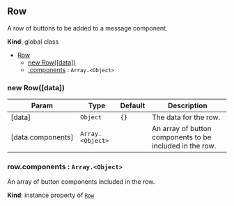 <a name="Row"></a>

## Row
A row of buttons to be added to a message component.

**Kind**: global class  

* [Row](#Row)
    * [new Row([data])](#new_Row_new)
    * [.components](#Row+components) : <code>Array.&lt;Object&gt;</code>

<a name="new_Row_new"></a>

### new Row([data])

| Param | Type | Default | Description |
| --- | --- | --- | --- |
| [data] | <code>Object</code> | <code>{}</code> | The data for the row. |
| [data.components] | <code>Array.&lt;Object&gt;</code> |  | An array of button components to be included in the row. |

<a name="Row+components"></a>

### row.components : <code>Array.&lt;Object&gt;</code>
An array of button components included in the row.

**Kind**: instance property of [<code>Row</code>](#Row)  
